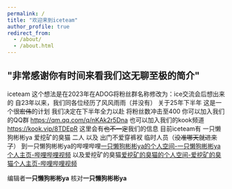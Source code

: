 ```yaml
---
permalink: /
title: "欢迎来到iceteam"
author_profile: true
redirect_from: 
  - /about/
  - /about.html
---
```


## "非常感谢你有时间来看我们这无聊至极的简介"

iceteam 这个想法是在2023年在ADOG将粉丝群名称修改为：ice交流会后想出来的
自23年以来，我们同各位经历了风风雨雨（并没有）
关于25年下半年
这是一个很~~宏伟~~的计划
我们决定在下半年全力以赴 将粉丝数冲击至400
你可以加入我们的QQ群
https://qm.qq.com/q/nKAk2r5Dna
也可以加入我们的kook频道
https://kook.vip/8TDEpR
这里会有~~也不一定~~我们的信息
目前iceteam有
一只懒狗彬彬ya 爱挖矿的臭猫 二人
以及 出门不爱穿裤衩 临时人员（~~没准哪天就进来了~~）
到一只懒狗彬彬ya的哔哩哔哩[一只懒狗彬彬ya的个人空间-一只懒狗彬彬ya个人主页-哔哩哔哩视频](https://space.bilibili.com/648245646?spm_id_from=333.1007.0.0)
以及爱挖矿的臭猫[爱挖矿的臭猫的个人空间-爱挖矿的臭猫个人主页-哔哩哔哩视频](https://space.bilibili.com/1679373778?spm_id_from=333.337.0.0)





编辑者**一只懒狗彬彬ya**
核对**一只懒狗彬彬ya**  
